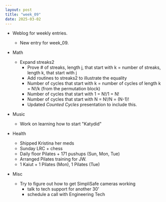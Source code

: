 ```yaml
---
layout: post
title: "week_09"
date: 2025-03-02
---
```


* Weblog for weekly entries.
    - New entry for week_09.

* Math
    - Expand streaks2
        - Prove # of streaks, length j, that start with k = number of streaks, length k, that start with j
        - Add routines to streaks2 to illustrate the equality
        - Number of cycles that start with k = number of cycles of length k = N!/k (from the permutation block)
        - Number of cycles that start with 1 = N!/1 = N!
        - Number of cycles that start with N = N!/N = (N-1)!
        - Updated *Counted Cycles* presentation to include this.
    
* Music
    - Work on learning how to start "Katydid"

* Health
    - Shipped Kristina her meds
    - Sunday LRC + chess
    - Daily floor Pilates + 171 pushups (Sun, Mon, Tue)
    - Arranged Pilates training for JW.
    - 1 Kaiut + 1 Pilates (Mon), 1 Pilates (Tue)

* Misc
    - Try to figure out how to get SimpliSafe cameras working
        - talk to tech support for another 30'
        - schedule a call with Engineering Tech
